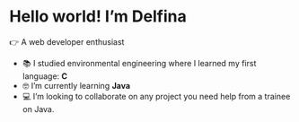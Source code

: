 # Hello world! I’m Delfina

:point_right: A web developer enthusiast

- :books: I studied environmental engineering where I learned my first language: **C**
- :nerd_face: I’m currently learning **Java**
- :computer: I’m looking to collaborate on any project you need help from a trainee on Java. 
<!---
delfi23/delfi23 is a ✨ special ✨ repository because its `README.md` (this file) appears on your GitHub profile.
You can click the Preview link to take a look at your changes.
--->

